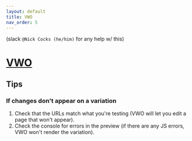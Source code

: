 ```yaml
---
layout: default
title: VWO
nav_order: 5
---
```


(slack `@Nick Cocks (he/him)` for any help w/ this)
# [VWO](https://app.vwo.com/#/login)

## Tips
### If changes don't appear on a variation 
1. Check that the URLs match what you're testing (VWO will let you edit a page that won't appear).
2. Check the console for errors in the preview (if there are any JS errors, VWO won't render the variation).